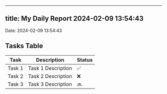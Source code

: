 
---
title: My Daily Report 2024-02-09 13:54:43
---

Date: 2024-02-09 13:54:43

## Tasks Table

| Task | Description | Status |
|------|-------------|--------|
| Task 1 | Task 1 Description | ✅ |
| Task 2 | Task 2 Description | ❌ |
| Task 3 | Task 3 Description | 🔜 |
